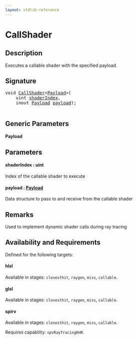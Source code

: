 ```yaml
---
layout: stdlib-reference
---
```


# CallShader

## Description

Executes a callable shader with the specified payload.



## Signature 

<pre>
<span class="code_keyword">void</span> <a href="callshader-04.html">CallShader</a>&lt;<a href="callshader-04.html#typeparam-Payload" class="code_type">Payload</a>&gt;(
    <span class="code_keyword">uint</span> <a href="callshader-04.html#decl-shaderIndex" class="code_param">shaderIndex</a>,
    <span class="code_keyword">inout</span> <a href="callshader-04.html#typeparam-Payload" class="code_type">Payload</a> <a href="callshader-04.html#decl-payload" class="code_param">payload</a>);

</pre>

## Generic Parameters

####  <a id="typeparam-Payload"></a>Payload

## Parameters

####  <a id="decl-shaderIndex"></a>shaderIndex  : uint
Index of the callable shader to execute

####  <a id="decl-payload"></a>payload  : [Payload](callshader-04.html#typeparam-Payload)
Data structure to pass to and receive from the callable shader


## Remarks
Used to implement dynamic shader calls during ray tracing


## Availability and Requirements

Defined for the following targets:

#### hlsl
Available in stages: `closesthit`, `raygen`, `miss`, `callable`.

#### glsl
Available in stages: `closesthit`, `raygen`, `miss`, `callable`.

#### spirv
Available in stages: `closesthit`, `raygen`, `miss`, `callable`.

Requires capability: `spvRayTracingKHR`.


